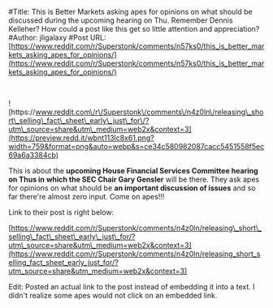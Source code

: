 #Title: This is Better Markets asking apes for opinions on what should be discussed during the upcoming hearing on Thu. Remember Dennis Kelleher? How could a post like this get so little attention and appreciation?
#Author: jligalaxy
#Post URL: [https://www.reddit.com/r/Superstonk/comments/n57ks0/this_is_better_markets_asking_apes_for_opinions/](https://www.reddit.com/r/Superstonk/comments/n57ks0/this_is_better_markets_asking_apes_for_opinions/)


&#x200B;

![https:\/\/www.reddit.com\/r\/Superstonk\/comments\/n4z0ln\/releasing\_short\_selling\_fact\_sheet\_early\_just\_for\/?utm\_source=share&utm\_medium=web2x&context=3](https://preview.redd.it/wbnt113lc8x61.png?width=759&format=png&auto=webp&s=ce34c580982087cacc5451558f5ec69a6a3384cb)

This is about the **upcoming House Financial Services Committee hearing on Thus in which the SEC Chair Gary Gensler** will be there. They ask apes for opinions on what should be **an important discussion of issues** and so far there're almost zero input. Come on apes!!!

Link to their post is right below:

[https://www.reddit.com/r/Superstonk/comments/n4z0ln/releasing\_short\_selling\_fact\_sheet\_early\_just\_for/?utm\_source=share&utm\_medium=web2x&context=3](https://www.reddit.com/r/Superstonk/comments/n4z0ln/releasing_short_selling_fact_sheet_early_just_for/?utm_source=share&utm_medium=web2x&context=3)

Edit: Posted an actual link to the post instead of embedding it into a text. I didn't realize some apes would not click on an embedded link.